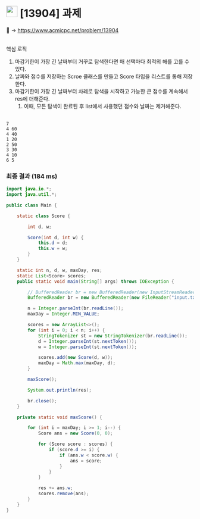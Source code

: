 # <img src="https://d2gd6pc034wcta.cloudfront.net/tier/12.svg" width="30"> [13904] 과제

📌 → https://www.acmicpc.net/problem/13904 <br/><br/>

핵심 로직

1. 마감기한이 가장 긴 날짜부터 거꾸로 탐색한다면 매 선택마다 최적의 해를 고를 수 있다.
2. 날짜와 점수를 저장하는 Scroe 클래스를 만들고 Score 타입을 리스트를 통해 저장한다.
3. 마감기한이 가장 긴 날짜부터 차레로 탐색을 시작하고 가능한 큰 점수를 계속해서 res에 더해준다.
    1. 이때, 모든 탐색이 완료된 후 list에서 사용했던 점수와 날짜는 제거해준다. <br/><br/>

```
7
4 60
4 40
1 20
2 50
3 30
4 10
6 5
```

### 최종 결과 (184 ms)

```java
import java.io.*;
import java.util.*;

public class Main {

    static class Score {

        int d, w;

        Score(int d, int w) {
            this.d = d;
            this.w = w;
        }
    }

    static int n, d, w, maxDay, res;
    static List<Score> scores;
    public static void main(String[] args) throws IOException {

        // BufferedReader br = new BufferedReader(new InputStreamReader(System.in));
        BufferedReader br = new BufferedReader(new FileReader("input.txt"));

        n = Integer.parseInt(br.readLine());
        maxDay = Integer.MIN_VALUE;

        scores = new ArrayList<>();
        for (int i = 0; i < n; i++) {
            StringTokenizer st = new StringTokenizer(br.readLine());
            d = Integer.parseInt(st.nextToken());
            w = Integer.parseInt(st.nextToken());

            scores.add(new Score(d, w));
            maxDay = Math.max(maxDay, d);
        }

        maxScore();

        System.out.println(res);

        br.close();
    }

    private static void maxScore() {

        for (int i = maxDay; i >= 1; i--) {
            Score ans = new Score(0, 0);

            for (Score score : scores) {
                if (score.d >= i) {
                    if (ans.w < score.w) {
                        ans = score;
                    }
                }
            }

            res += ans.w;
            scores.remove(ans);
        }
    }
}
```
